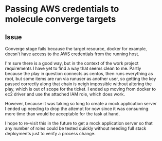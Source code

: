 # Passing AWS credentials to molecule converge targets

## Issue

Converge stage fails because the target resource, docker for example, doesn't have access to the AWS credentials from the running host.

I'm sure there is a good way, but in the context of the work project requirements I have yet to find a way that seems clean to me. Partly because the play in question connects as centos, then runs everything as root, but some items are run via runuser as another user, so getting the key passed correctly along that chain is neigh impossible without altering the play, which is out of scope for the ticket. I ended up moving from docker to ec2 driver and use the attached IAM role, which does work.

However, because it was taking so long to create a mock application server I ended up needing to drop the attempt for now since it was consuming more time than would be acceptable for the task at hand.  

I hope to re-visit this in the future to get a mock application server so that any number of roles could be tested quickly without needing full stack deployments just to verify a process change.
